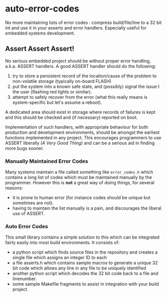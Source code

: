 # auto-error-codes
No more maintaining lists of error codes : compress build/file/line to a 32 bit int and use it in your asserts and error handlers. Especially useful for embedded systems development.

## Assert Assert Assert!

No serious embedded project should be without proper error handling, a.k.a. ASSERT handlers. A good ASSERT handler should do the following:

1. try to store a persistent record of the location/cause of the problem to non-volatile storage (typically on-board FLASH)
2. put the system into a known safe state, and (possibly) signal the issue t the user (flashing red lights or similar).
3. attempt to safely recover from the error (what this really means is system-specific but let's assume a reboot).

A dedicated area should exist in storage where records of failures is kept and this should be checked and (if necessary) reported on boot.

Implementation of such handlers, with appropriate behaviour for both production and development environments, should be amongst the earliest functions implemented in any project. This encourages programmers to use ASSERT liberally *(A Very Good Thing)* and can be a serious aid in finding more bugs sooner.

### Manually Maintained Error Codes

Many systems maintain a file called something like `error_codes.h` which contains a long list of codes which must be maintained manually by the programmer. However this is **not** a great way of doing things, for several reasons:

- it is prone to human error (for instance codes should be unique but sometimes are not).
- having to maintain the list manually is a pain, and discourages the liberal use of ASSERT.

### Auto Error Codes

This small library contains a simple solution to this which can be integrated fairly easily into most build environments. It consists of:

- a python script which finds source files in the repository and creates a single file which assigns an integer ID to each
- a file asserts.h which contains sample macros to generate a unique 32 bit code which allows any line in any file to be uniquely identified
- another python script which decodes the 32 bit code back to a file and linenumber.
- some sample Makefile fragments to assist in integration with your build project.

